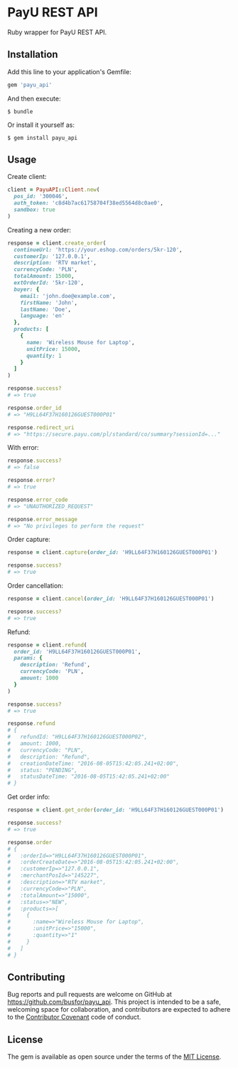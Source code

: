 # PayU REST API

Ruby wrapper for PayU REST API.

## Installation

Add this line to your application's Gemfile:

```ruby
gem 'payu_api'
```

And then execute:

    $ bundle

Or install it yourself as:

    $ gem install payu_api

## Usage

Create client:

```ruby
client = PayuAPI::Client.new(
  pos_id: '300046',
  auth_token: 'c8d4b7ac61758704f38ed5564d8c0ae0',
  sandbox: true
)
```

Creating a new order:

```ruby
response = client.create_order(
  continueUrl: 'https://your.eshop.com/orders/5kr-120',
  customerIp: '127.0.0.1',
  description: 'RTV market',
  currencyCode: 'PLN',
  totalAmount: 15000,
  extOrderId: '5kr-120',
  buyer: {
    email: 'john.doe@example.com',
    firstName: 'John',
    lastName: 'Doe',
    language: 'en'
  },
  products: [
    {
      name: 'Wireless Mouse for Laptop',
      unitPrice: 15000,
      quantity: 1
    }
  ]
)

response.success?
# => true

response.order_id
# => "H9LL64F37H160126GUEST000P01"

response.redirect_uri
# => "https://secure.payu.com/pl/standard/co/summary?sessionId=..."
```

With error:

```ruby
response.success?
# => false

response.error?
# => true

response.error_code
# => "UNAUTHORIZED_REQUEST"

response.error_message
# => "No privileges to perform the request"
```

Order capture:

```ruby
response = client.capture(order_id: 'H9LL64F37H160126GUEST000P01')

response.success?
# => true
```

Order cancellation:

```ruby
response = client.cancel(order_id: 'H9LL64F37H160126GUEST000P01')

response.success?
# => true
```

Refund:

```ruby
response = client.refund(
  order_id: 'H9LL64F37H160126GUEST000P01',
  params: {
    description: 'Refund',
    currencyCode: 'PLN',
    amount: 1000
  }
)

response.success?
# => true

response.refund
# {
#   refundId: "H9LL64F37H160126GUEST000P02",
#   amount: 1000,
#   currencyCode: "PLN",
#   description: "Refund",
#   creationDateTime: "2016-08-05T15:42:05.241+02:00",
#   status: "PENDING",
#   statusDateTime: "2016-08-05T15:42:05.241+02:00"
# }
```

Get order info:

```ruby
response = client.get_order(order_id: 'H9LL64F37H160126GUEST000P01')

response.success?
# => true

response.order
# {
#   :orderId=>"H9LL64F37H160126GUEST000P01",
#   :orderCreateDate=>"2016-08-05T15:42:05.241+02:00",
#   :customerIp=>"127.0.0.1",
#   :merchantPosId=>"145227",
#   :description=>"RTV market",
#   :currencyCode=>"PLN",
#   :totalAmount=>"15000",
#   :status=>"NEW",
#   :products=>[
#     {
#       :name=>"Wireless Mouse for Laptop",
#       :unitPrice=>"15000",
#       :quantity=>"1"
#     }
#   ]
# }
```

## Contributing

Bug reports and pull requests are welcome on GitHub at https://github.com/busfor/payu_api. This project is intended to be a safe, welcoming space for collaboration, and contributors are expected to adhere to the [Contributor Covenant](http://contributor-covenant.org) code of conduct.


## License

The gem is available as open source under the terms of the [MIT License](http://opensource.org/licenses/MIT).
